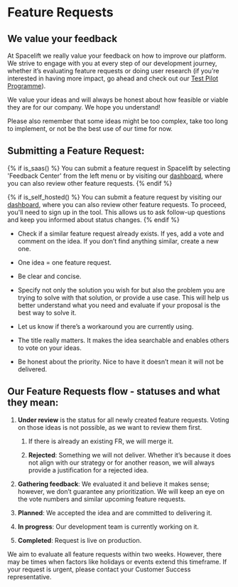 # Feature Requests

## We value your feedback

At Spacelift we really value your feedback on how to improve our platform. We strive to engage with you at every step of our development journey, whether it’s evaluating feature requests or doing user research (if you’re interested in having more impact, go ahead and check out our [Test Pilot Programme](https://spacelift.io/test-pilot-program)).

We value your ideas and will always be honest about how feasible or viable they are for our company. We hope you understand!

Please also remember that some ideas might be too complex, take too long to implement, or not be the best use of our time for now.

## Submitting a Feature Request:

{% if is_saas() %}
You can submit a feature request in Spacelift by selecting 'Feedback Center' from the left menu or by visiting our [dashboard](https://spacelift.featurebase.app/), where you can also review other feature requests.
{% endif %}

{% if is_self_hosted() %}
You can submit a feature request by visiting our [dashboard](https://spacelift.featurebase.app/), where you can also review other feature requests. To proceed, you'll need to sign up in the tool. This allows us to ask follow-up questions and keep you informed about status changes.
{% endif %}

- Check if a similar feature request already exists. If yes, add a vote and comment on the idea. If you don’t find anything similar, create a new one.

- One idea = one feature request.

- Be clear and concise.

- Specify not only the solution you wish for but also the problem you are trying to solve with that solution, or provide a use case. This will help us better understand what you need and evaluate if your proposal is the best way to solve it.

- Let us know if there’s a workaround you are currently using.

- The title really matters. It makes the idea searchable and enables others to vote on your ideas.

- Be honest about the priority. Nice to have it doesn’t mean it will not be delivered.

## Our Feature Requests flow - statuses and what they mean:

1. **Under review** is the status for all newly created feature requests. Voting on those ideas is not possible, as we want to review them first.

    1. If there is already an existing FR, we will merge it.

    2. **Rejected**: Something we will not deliver. Whether it’s because it does not align with our strategy or for another reason, we will always provide a justification for a rejected idea.

2. **Gathering feedback**: We evaluated it and believe it makes sense; however, we don’t guarantee any prioritization. We will keep an eye on the vote numbers and similar upcoming feature requests.

3. **Planned**: We accepted the idea and are committed to delivering it.

4. **In progress**: Our development team is currently working on it.

5. **Completed**: Request is live on production.

We aim to evaluate all feature requests within two weeks. However, there may be times when factors like holidays or events extend this timeframe. If your request is urgent, please contact your Customer Success representative.
